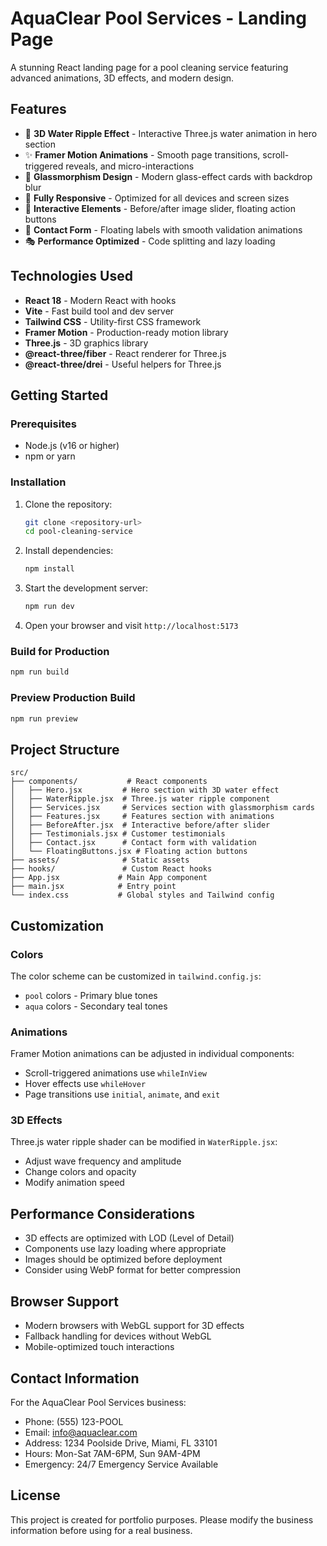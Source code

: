 # AquaClear Pool Services - Landing Page

A stunning React landing page for a pool cleaning service featuring advanced animations, 3D effects, and modern design.

## Features

- 🌊 **3D Water Ripple Effect** - Interactive Three.js water animation in hero section
- ✨ **Framer Motion Animations** - Smooth page transitions, scroll-triggered reveals, and micro-interactions
- 🎨 **Glassmorphism Design** - Modern glass-effect cards with backdrop blur
- 📱 **Fully Responsive** - Optimized for all devices and screen sizes
- 🎯 **Interactive Elements** - Before/after image slider, floating action buttons
- 📝 **Contact Form** - Floating labels with smooth validation animations
- 🎭 **Performance Optimized** - Code splitting and lazy loading

## Technologies Used

- **React 18** - Modern React with hooks
- **Vite** - Fast build tool and dev server
- **Tailwind CSS** - Utility-first CSS framework
- **Framer Motion** - Production-ready motion library
- **Three.js** - 3D graphics library
- **@react-three/fiber** - React renderer for Three.js
- **@react-three/drei** - Useful helpers for Three.js

## Getting Started

### Prerequisites

- Node.js (v16 or higher)
- npm or yarn

### Installation

1. Clone the repository:
   ```bash
   git clone <repository-url>
   cd pool-cleaning-service
   ```

2. Install dependencies:
   ```bash
   npm install
   ```

3. Start the development server:
   ```bash
   npm run dev
   ```

4. Open your browser and visit `http://localhost:5173`

### Build for Production

```bash
npm run build
```

### Preview Production Build

```bash
npm run preview
```

## Project Structure

```
src/
├── components/           # React components
│   ├── Hero.jsx         # Hero section with 3D water effect
│   ├── WaterRipple.jsx  # Three.js water ripple component
│   ├── Services.jsx     # Services section with glassmorphism cards
│   ├── Features.jsx     # Features section with animations
│   ├── BeforeAfter.jsx  # Interactive before/after slider
│   ├── Testimonials.jsx # Customer testimonials
│   ├── Contact.jsx      # Contact form with validation
│   └── FloatingButtons.jsx # Floating action buttons
├── assets/              # Static assets
├── hooks/               # Custom React hooks
├── App.jsx             # Main App component
├── main.jsx            # Entry point
└── index.css           # Global styles and Tailwind config
```

## Customization

### Colors
The color scheme can be customized in `tailwind.config.js`:
- `pool` colors - Primary blue tones
- `aqua` colors - Secondary teal tones

### Animations
Framer Motion animations can be adjusted in individual components:
- Scroll-triggered animations use `whileInView`
- Hover effects use `whileHover`
- Page transitions use `initial`, `animate`, and `exit`

### 3D Effects
Three.js water ripple shader can be modified in `WaterRipple.jsx`:
- Adjust wave frequency and amplitude
- Change colors and opacity
- Modify animation speed

## Performance Considerations

- 3D effects are optimized with LOD (Level of Detail)
- Components use lazy loading where appropriate
- Images should be optimized before deployment
- Consider using WebP format for better compression

## Browser Support

- Modern browsers with WebGL support for 3D effects
- Fallback handling for devices without WebGL
- Mobile-optimized touch interactions

## Contact Information

For the AquaClear Pool Services business:
- Phone: (555) 123-POOL
- Email: info@aquaclear.com
- Address: 1234 Poolside Drive, Miami, FL 33101
- Hours: Mon-Sat 7AM-6PM, Sun 9AM-4PM
- Emergency: 24/7 Emergency Service Available

## License

This project is created for portfolio purposes. Please modify the business information before using for a real business.